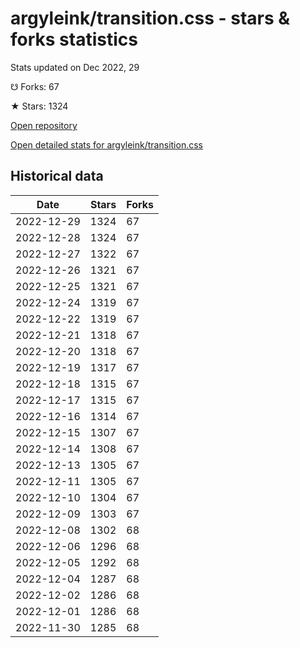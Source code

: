 # argyleink/transition.css - stars & forks statistics

Stats updated on Dec 2022, 29

☋ Forks: 67

★ Stars: 1324

[Open repository](https://github.com/argyleink/transition.css)

[Open detailed stats for argyleink/transition.css](https://reviewgithub.com/rep/argyleink/transition.css)

## Historical data
| Date | Stars | Forks |
|------|-------|-------|
| 2022-12-29 | 1324 | 67 | 
| 2022-12-28 | 1324 | 67 | 
| 2022-12-27 | 1322 | 67 | 
| 2022-12-26 | 1321 | 67 | 
| 2022-12-25 | 1321 | 67 | 
| 2022-12-24 | 1319 | 67 | 
| 2022-12-22 | 1319 | 67 | 
| 2022-12-21 | 1318 | 67 | 
| 2022-12-20 | 1318 | 67 | 
| 2022-12-19 | 1317 | 67 | 
| 2022-12-18 | 1315 | 67 | 
| 2022-12-17 | 1315 | 67 | 
| 2022-12-16 | 1314 | 67 | 
| 2022-12-15 | 1307 | 67 | 
| 2022-12-14 | 1308 | 67 | 
| 2022-12-13 | 1305 | 67 | 
| 2022-12-11 | 1305 | 67 | 
| 2022-12-10 | 1304 | 67 | 
| 2022-12-09 | 1303 | 67 | 
| 2022-12-08 | 1302 | 68 | 
| 2022-12-06 | 1296 | 68 | 
| 2022-12-05 | 1292 | 68 | 
| 2022-12-04 | 1287 | 68 | 
| 2022-12-02 | 1286 | 68 | 
| 2022-12-01 | 1286 | 68 | 
| 2022-11-30 | 1285 | 68 | 

